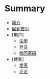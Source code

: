 # Summary
* [简介](README.md)
* [回到首页](http://192.168.12.138:3000/)
* [用户]
  * [注册](docs/user/register.md)
  * [登录](docs/user/login.md)
  * [找回密码](docs/user/passwd.md)
* [博客]
  * [发表](docs/blog/publish.md)
  * [评论](docs/blog/comment.md)